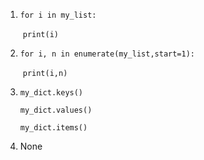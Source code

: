 1. `for i in my_list:`

   ​	`print(i)`

2. `for i, n in enumerate(my_list,start=1):`

   ​	`print(i,n)`

3. `my_dict.keys()`

   `my_dict.values()`

   `my_dict.items()`

4. None